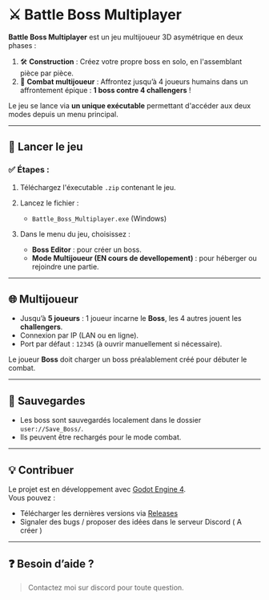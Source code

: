 # ⚔️ Battle Boss Multiplayer

**Battle Boss Multiplayer**  est un jeu multijoueur 3D asymétrique en deux phases :

1. 🛠️ **Construction** : Créez votre propre boss en solo, en l'assemblant pièce par pièce.
2. 🧩 **Combat multijoueur** : Affrontez jusqu’à 4 joueurs humains dans un affrontement épique : **1 boss contre 4 challengers** !

Le jeu se lance via **un unique exécutable** permettant d'accéder aux deux modes depuis un menu principal.

---

## 🚀 Lancer le jeu

### ✅ Étapes :

1. Téléchargez l'éxecutable `.zip` contenant le jeu.
2. Lancez le fichier :

   - `Battle_Boss_Multiplayer.exe` (Windows)

3. Dans le menu du jeu, choisissez :
   - **Boss Editor** : pour créer un boss.
   - **Mode Multijoueur (EN cours de devellopement)** : pour héberger ou rejoindre une partie.

---

## 🌐 Multijoueur

- Jusqu’à **5 joueurs** : 1 joueur incarne le **Boss**, les 4 autres jouent les **challengers**.
- Connexion par IP (LAN ou en ligne).
- Port par défaut : `12345` (à ouvrir manuellement si nécessaire).

Le joueur **Boss** doit charger un boss préalablement créé pour débuter le combat.

---
## 💾 Sauvegardes

- Les boss sont sauvegardés localement dans le dossier `user://Save_Boss/`.
- Ils peuvent être rechargés pour le mode combat.

---

## 💡 Contribuer

Le projet est en développement avec [Godot Engine 4](https://godotengine.org/).  
Vous pouvez :

- Télécharger les dernières versions via [Releases](https://github.com/Dubimasa/MultiPlayerBossGame)
- Signaler des bugs / proposer des idées dans le serveur Discord ( A créer )

---

## ❓ Besoin d’aide ?

> Contactez moi sur discord pour toute question.